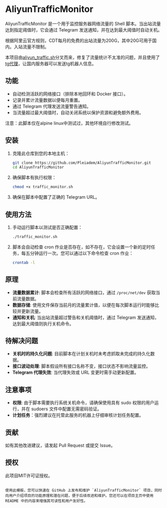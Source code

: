 # AliyunTrafficMonitor

AliyunTrafficMonitor 是一个用于监控服务器网络流量的 Shell 脚本。当出站流量达到指定阈值时，它会通过 Telegram 发送通知，并在达到最大阈值时自动关机。

根据阿里云官方规则，CDT每月的免费的出站流量为200G，其中20G可用于国内。入站流量不限制。

本项目由[aliyun_traffic.sh](https://github.com/csznet/public-script)分叉而来，修复了流量统计不太准的问题，并且使用了[tg代理](https://github.com/Pleiadem/tg_proxy)，让国内服务器可以发送tg机器人信息。

## 功能

- 自动检测活跃的网络接口（排除本地回环和 Docker 接口）。
- 记录并累计流量数据以便每月重置。
- 通过 Telegram 代理发送流量警告通知。
- 当流量超过最大阈值时，自动关闭系统以保护资源和避免额外费用。

注意：此脚本仅在alpine linux中测试过，其他环境自行修改测试。

## 安装

1. 克隆此仓库到您的本地主机：

   ```bash
   git clone https://github.com/Pleiadem/AliyunTrafficMonitor.git
   cd AliyunTrafficMonitor

2. 确保脚本有执行权限：
   ```bash
   chmod +x traffic_monitor.sh

3. 确保在脚本中配置了正确的 Telegram URL。

## 使用方法

1. 手动运行脚本以测试是否正确配置：

   ```bash
   ./traffic_monitor.sh
   ```

2. 脚本会自动检查 cron 作业是否存在，如不存在，它会设置一个新的定时任务，每五分钟运行一次。您可以通过以下命令检查 cron 作业：

   ```bash
   crontab -l
   ```

## 原理

- **流量数据累计**: 脚本会检查所有活跃的网络接口，通过 `/proc/net/dev` 获取当前流量数据。
- **数据存储**: 使用文件保存当前月的流量累计值，以便在每次脚本运行时能够比较并更新流量。
- **通知和关机**: 当出站流量超过警告和关机阈值时，通过 Telegram 发送通知，达到最大阈值则执行关机命令。

## 待解决问题

- **关机时的持久化问题**: 目前脚本在计划关机时未考虑抓取未完成的持久化数据。
- **接口波动处理**: 脚本假设所有接口名称不变，接口状态不影响流量监控。
- **Telegram 代理失效**: 当代理失效或 URL 变更时需手动更新配置。

## 注意事项

- **权限**: 由于脚本需要执行系统关机命令，请确保使用具有 sudo 权限的用户运行，并在 sudoers 文件中配置无需密码验证。
- **计划任务**：强烈建议在托管此服务的机器上仔细审核计划任务配置。

## 贡献

如有其他改进建议，请发起 Pull Request 或提交 Issue。

## 授权

此项目MIT许可证授权。
```

使用此模板，您可以快速在 GitHub 上发布和维护 `AliyunTrafficMonitor` 项目，同时向用户介绍项目的功能原理和潜在问题，便于后续改进和维护。您还可以在项目主页中使用 README 中的内容来增强其可读性和用户友好性。
